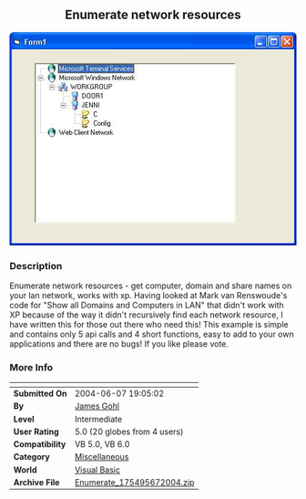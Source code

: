 ﻿<div align="center">

## Enumerate network resources

<img src="PIC200467194492367.JPG">
</div>

### Description

Enumerate network resources - get computer, domain and share names on your lan network, works with xp. Having looked at Mark van Renswoude's code for "Show all Domains and Computers in LAN" that didn't work with XP because of the way it didn't recursively find each network resource, I have written this for those out there who need this! This example is simple and contains only 5 api calls and 4 short functions, easy to add to your own applications and there are no bugs! If you like please vote.
 
### More Info
 


<span>             |<span>
---                |---
**Submitted On**   |2004-06-07 19:05:02
**By**             |[James Gohl](https://github.com/Planet-Source-Code/PSCIndex/blob/master/ByAuthor/james-gohl.md)
**Level**          |Intermediate
**User Rating**    |5.0 (20 globes from 4 users)
**Compatibility**  |VB 5\.0, VB 6\.0
**Category**       |[Miscellaneous](https://github.com/Planet-Source-Code/PSCIndex/blob/master/ByCategory/miscellaneous__1-1.md)
**World**          |[Visual Basic](https://github.com/Planet-Source-Code/PSCIndex/blob/master/ByWorld/visual-basic.md)
**Archive File**   |[Enumerate\_175495672004\.zip](https://github.com/Planet-Source-Code/james-gohl-enumerate-network-resources__1-54243/archive/master.zip)








